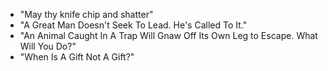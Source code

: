 - "May thy knife chip and shatter"
- "A Great Man Doesn't Seek To Lead. He's Called To It."
- "An Animal Caught In A Trap Will Gnaw Off Its Own Leg to Escape.  What Will You Do?"
- "When Is A Gift Not A Gift?"
